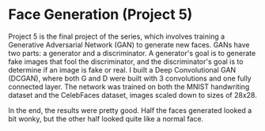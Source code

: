 # Face Generation (Project 5)

Project 5 is the final project of the series, which involves training a Generative Adversarial Network (GAN) to generate new faces. GANs have two parts: a generator and a discriminator. A generator's goal is to generate fake images that fool the discriminator, and the discriminator's goal is to determine if an image is fake or real. I built a Deep Convolutional GAN (DCGAN), where both G and D were built with 3 convolutions and one fully connected layer. The network was trained on both the MNIST handwriting dataset and the CelebFaces dataset, images scaled down to sizes of 28x28.

In the end, the results were pretty good. Half the faces generated looked a bit wonky, but the other half looked quite like a normal face.
